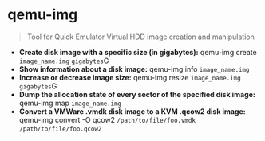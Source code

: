 # qemu-img
> Tool for Quick Emulator Virtual HDD image creation and manipulation
- **Create disk image with a specific size (in gigabytes):**
qemu-img create `image_name.img` `gigabytes`G
- **Show information about a disk image:**
qemu-img info `image_name.img`
- **Increase or decrease image size:**
qemu-img resize `image_name.img` `gigabytes`G
- **Dump the allocation state of every sector of the specified disk image:**
qemu-img map `image_name.img`
- **Convert a VMWare .vmdk disk image to a KVM .qcow2 disk image:**
qemu-img convert -O qcow2 `/path/to/file/foo.vmdk` `/path/to/file/foo.qcow2`
